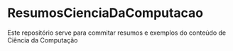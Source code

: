# ResumosCienciaDaComputacao
Este repositório serve para commitar resumos e exemplos do conteúdo de Ciência da Computação
